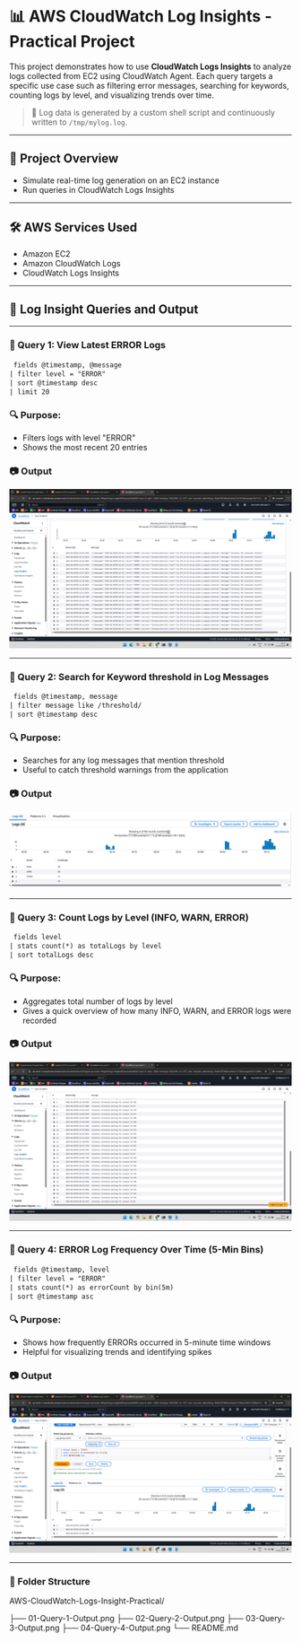 # 📊 AWS CloudWatch Log Insights - Practical Project

This project demonstrates how to use **CloudWatch Logs Insights** to analyze logs collected from EC2 using CloudWatch Agent. Each query targets a specific use case such as filtering error messages, searching for keywords, counting logs by level, and visualizing trends over time.

> 📝 Log data is generated by a custom shell script and continuously written to `/tmp/mylog.log`.

---

## 🧾 Project Overview

- Simulate real-time log generation on an EC2 instance
- Run queries in CloudWatch Logs Insights

---

## 🛠️ AWS Services Used

- Amazon EC2
- Amazon CloudWatch Logs
- CloudWatch Logs Insights

---

## 🔧 Log Insight Queries and Output

---

### 📌 Query 1: View Latest ERROR Logs

<pre><code> fields @timestamp, @message
| filter level = "ERROR"
| sort @timestamp desc
| limit 20 </code></pre>

### 🔍 Purpose:
- Filters logs with level "ERROR"
- Shows the most recent 20 entries

### 📷 Output 

![Query 1](01-Query-1-Output.png)

---

### 📌 Query 2: Search for Keyword threshold in Log Messages

<pre><code> fields @timestamp, message
| filter message like /threshold/
| sort @timestamp desc </code></pre>

### 🔍 Purpose:
- Searches for any log messages that mention threshold
- Useful to catch threshold warnings from the application

### 📷 Output

![Query 2](02-Query-2-Output.png)

---

### 📌 Query 3: Count Logs by Level (INFO, WARN, ERROR)

<pre><code> fields level
| stats count(*) as totalLogs by level
| sort totalLogs desc </code></pre>

### 🔍 Purpose:
- Aggregates total number of logs by level
- Gives a quick overview of how many INFO, WARN, and ERROR logs were recorded

### 📷 Output

![Query 3](03-Query-3-Output.png)

---

### 📌 Query 4: ERROR Log Frequency Over Time (5-Min Bins)

<pre><code> fields @timestamp, level
| filter level = "ERROR"
| stats count(*) as errorCount by bin(5m)
| sort @timestamp asc   </code></pre>        

### 🔍 Purpose:
- Shows how frequently ERRORs occurred in 5-minute time windows
- Helpful for visualizing trends and identifying spikes

### 📷 Output           

![Query 4](04-Query-4-Output.png)    

---

### 📁 Folder Structure

AWS-CloudWatch-Logs-Insight-Practical/

├── 01-Query-1-Output.png
├── 02-Query-2-Output.png
├── 03-Query-3-Output.png
├── 04-Query-4-Output.png
└── README.md
